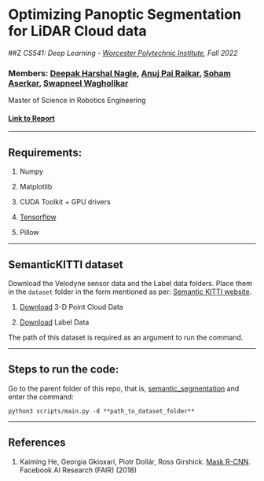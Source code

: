 # Optimizing Panoptic Segmentation for LiDAR Cloud data 

##Z *CS541: Deep Learning - [Worcester Polytechnic Institute](https://www.wpi.edu/), Fall 2022*

### Members: [Deepak Harshal Nagle](https://github.com/deepaknagle), [Anuj Pai Raikar](https://github.com/22by7-raikar), [Soham Aserkar](https://github.com/ssaserkar), [Swapneel Wagholikar](https://github.com/swagholikar29)

Master of Science in Robotics Engineering

#### [Link to Report](./final_report.pdf)

--------------------------------------------------------------

## Requirements:

1. Numpy

2. Matplotlib

3. CUDA Toolkit + GPU drivers

4. [Tensorflow](https://www.tensorflow.org/install) 

5. Pillow

--------------------------------------------------------------

## SemanticKITTI dataset

Download the Velodyne sensor data and the Label data folders. Place them in the `dataset` folder in the form mentioned as per: [Semantic KITTI website](http://www.semantic-kitti.org/dataset.html#overview).

1. [Download](http://www.cvlibs.net/download.php?file=data_odometry_velodyne.zip) 3-D Point Cloud Data

2. [Download](http://www.semantic-kitti.org/assets/data_odometry_labels.zip) Label Data

The path of this dataset is required as an argument to run the command.

--------------------------------------------------------------

## Steps to run the code:

Go to the parent folder of this repo, that is, [semantic_segmentation](.) and enter the command:
  ```
  python3 scripts/main.py -d **path_to_dataset_folder**
  ```

----------------------
## References
1. Kaiming He, Georgia Gkioxari, Piotr Dollár, Ross Girshick. [Mask R-CNN](https://arxiv.org/pdf/1703.06870.pdf). Facebook AI Research (FAIR) (2018)
